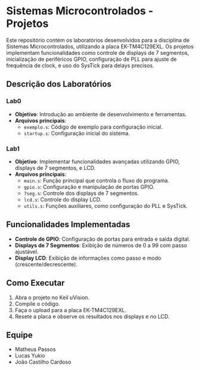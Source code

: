 # Sistemas Microcontrolados - Projetos

Este repositório contém os laboratórios desenvolvidos para a disciplina de Sistemas Microcontrolados, utilizando a placa EK-TM4C129EXL. Os projetos implementam funcionalidades como controle de displays de 7 segmentos, inicialização de periféricos GPIO, configuração de PLL para ajuste de frequência de clock, e uso do SysTick para delays precisos.

## Descrição dos Laboratórios

### Lab0
- **Objetivo**: Introdução ao ambiente de desenvolvimento e ferramentas.
- **Arquivos principais**:
  - `exemplo.s`: Código de exemplo para configuração inicial.
  - `startup.s`: Configuração inicial do sistema.

### Lab1
- **Objetivo**: Implementar funcionalidades avançadas utilizando GPIO, displays de 7 segmentos, e LCD.
- **Arquivos principais**:
  - `main.s`: Função principal que controla o fluxo do programa.
  - `gpio.s`: Configuração e manipulação de portas GPIO.
  - `7seg.s`: Controle dos displays de 7 segmentos.
  - `lcd.s`: Controle do display LCD.
  - `utils.s`: Funções auxiliares, como configuração do PLL e SysTick.

## Funcionalidades Implementadas

- **Controle de GPIO**: Configuração de portas para entrada e saída digital.
- **Displays de 7 Segmentos**: Exibição de números de 0 a 99 com passo ajustável.
- **Display LCD**: Exibição de informações como passo e modo (crescente/decrescente).

## Como Executar

1. Abra o projeto no Keil uVision.
2. Compile o código.
3. Faça o upload para a placa EK-TM4C129EXL.
4. Resete a placa e observe os resultados nos displays e no LCD.

## Equipe

- Matheus Passos
- Lucas Yukio
- João Castilho Cardoso
